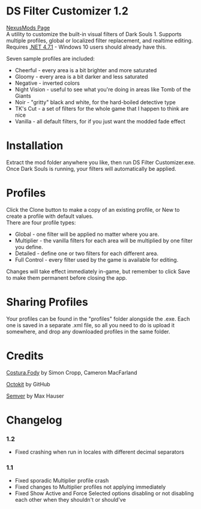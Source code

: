 
# DS Filter Customizer 1.2
[NexusMods Page](https://www.nexusmods.com/darksouls/mods/1411)  
A utility to customize the built-in visual filters of Dark Souls 1. Supports multiple profiles, global or localized filter replacement, and realtime editing.  
Requires [.NET 4.7.1](https://www.microsoft.com/net/download/thank-you/net471) - Windows 10 users should already have this.

Seven sample profiles are included:
* Cheerful - every area is a bit brighter and more saturated
* Gloomy - every area is a bit darker and less saturated
* Negative - inverted colors
* Night Vision - useful to see what you're doing in areas like Tomb of the Giants
* Noir - "gritty" black and white, for the hard-boiled detective type
* TK's Cut - a set of filters for the whole game that I happen to think are nice
* Vanilla - all default filters, for if you just want the modded fade effect

# Installation
Extract the mod folder anywhere you like, then run DS Filter Customizer.exe.  
Once Dark Souls is running, your filters will automatically be applied.

# Profiles
Click the Clone button to make a copy of an existing profile, or New to create a profile with default values.  
There are four profile types:  
* Global - one filter will be applied no matter where you are.
* Multiplier - the vanilla filters for each area will be multiplied by one filter you define.
* Detailed - define one or two filters for each different area.
* Full Control - every filter used by the game is available for editing.

Changes will take effect immediately in-game, but remember to click Save to make them permanent before closing the app.

# Sharing Profiles
Your profiles can be found in the "profiles" folder alongside the .exe. Each one is saved in a separate .xml file, so all you need to do is upload it somewhere, and drop any downloaded profiles in the same folder.

# Credits
[Costura.Fody](https://github.com/Fody/Costura) by Simon Cropp, Cameron MacFarland

[Octokit](https://github.com/octokit/octokit.net) by GitHub

[Semver](https://github.com/maxhauser/semver) by Max Hauser

# Changelog
### 1.2
* Fixed crashing when run in locales with different decimal separators
### 1.1
* Fixed sporadic Multiplier profile crash
* Fixed changes to Multiplier profiles not applying immediately
* Fixed Show Active and Force Selected options disabling or not disabling each other when they shouldn't or should've